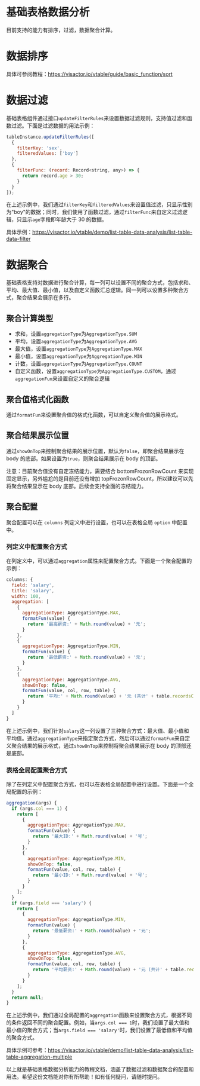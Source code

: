 # 基础表格数据分析

目前支持的能力有排序，过滤，数据聚合计算。

# 数据排序

具体可参阅教程：https://visactor.io/vtable/guide/basic_function/sort

# 数据过滤

基础表格组件通过接口`updateFilterRules`来设置数据过滤规则，支持值过滤和函数过滤。下面是过滤数据的用法示例：

```javascript
tableInstance.updateFilterRules([
  {
    filterKey: 'sex',
    filteredValues: ['boy']
  },
  {
    filterFunc: (record: Record<string, any>) => {
      return record.age > 30;
    }
  }
]);
```

在上述示例中，我们通过`filterKey`和`filteredValues`来设置值过滤，只显示性别为"boy"的数据；同时，我们使用了函数过滤，通过`filterFunc`来自定义过滤逻辑，只显示`age`字段即年龄大于 30 的数据。

具体示例：https://visactor.io/vtable/demo/list-table-data-analysis/list-table-data-filter

# 数据聚合

基础表格支持对数据进行聚合计算，每一列可以设置不同的聚合方式，包括求和、平均、最大值、最小值，以及自定义函数汇总逻辑。同一列可以设置多种聚合方式，聚合结果会展示在多行。

## 聚合计算类型

- 求和，设置`aggregationType`为`AggregationType.SUM`
- 平均，设置`aggregationType`为`AggregationType.AVG`
- 最大值，设置`aggregationType`为`AggregationType.MAX`
- 最小值，设置`aggregationType`为`AggregationType.MIN`
- 计数，设置`aggregationType`为`AggregationType.COUNT`
- 自定义函数，设置`aggregationType`为`AggregationType.CUSTOM`，通过`aggregationFun`来设置自定义的聚合逻辑

## 聚合值格式化函数

通过`formatFun`来设置聚合值的格式化函数，可以自定义聚合值的展示格式。

## 聚合结果展示位置

通过`showOnTop`来控制聚合结果的展示位置，默认为`false`，即聚合结果展示在 body 的底部。如果设置为`true`，则聚合结果展示在 body 的顶部。

注意：目前聚合值没有自定冻结能力，需要结合 bottomFrozonRowCount 来实现固定显示，另外尴尬的是目前还没有增加 topFrozonRowCount，所以建议可以先将聚合结果显示在 body 底部。后续会支持全面的冻结能力。

## 聚合配置

聚合配置可以在 `columns` 列定义中进行设置，也可以在表格全局 `option` 中配置中。

### 列定义中配置聚合方式

在列定义中，可以通过`aggregation`属性来配置聚合方式。下面是一个聚合配置的示例：

```javascript
columns: {
  field: 'salary',
  title: 'salary',
  width: 100,
  aggregation: [
    {
      aggregationType: AggregationType.MAX,
      formatFun(value) {
        return '最高薪资:' + Math.round(value) + '元';
      }
    },
    {
      aggregationType: AggregationType.MIN,
      formatFun(value) {
        return '最低薪资:' + Math.round(value) + '元';
      }
    },
    {
      aggregationType: AggregationType.AVG,
      showOnTop: false,
      formatFun(value, col, row, table) {
        return '平均:' + Math.round(value) + '元 (共计' + table.recordsCount + '条数据)';
      }
    }
  ]
}
```

在上述示例中，我们针对`salary`这一列设置了三种聚合方式：最大值、最小值和平均值。通过`aggregationType`来指定聚合方式，然后可以通过`formatFun`来自定义聚合结果的展示格式，通过`showOnTop`来控制将聚合结果展示在 body 的顶部还是底部。

### 表格全局配置聚合方式

除了在列定义中配置聚合方式，也可以在表格全局配置中进行设置。下面是一个全局配置的示例：

```javascript
aggregation(args) {
  if (args.col === 1) {
    return [
      {
        aggregationType: AggregationType.MAX,
        formatFun(value) {
          return '最大ID:' + Math.round(value) + '号';
        }
      },
      {
        aggregationType: AggregationType.MIN,
        showOnTop: false,
        formatFun(value, col, row, table) {
          return '最小ID:' + Math.round(value) + '号';
        }
      }
    ];
  }
  if (args.field === 'salary') {
    return [
      {
        aggregationType: AggregationType.MIN,
        formatFun(value) {
          return '最低薪资:' + Math.round(value) + '元';
        }
      },
      {
        aggregationType: AggregationType.AVG,
        showOnTop: false,
        formatFun(value, col, row, table) {
          return '平均薪资:' + Math.round(value) + '元 (共计' + table.recordsCount + '条数据)';
        }
      }
    ];
  }
  return null;
}
```

在上述示例中，我们通过全局配置的`aggregation`函数来设置聚合方式，根据不同的条件返回不同的聚合配置。例如，当`args.col === 1`时，我们设置了最大值和最小值的聚合方式；当`args.field === 'salary'`时，我们设置了最低值和平均值的聚合方式。

具体示例可参考：https://visactor.io/vtable/demo/list-table-data-analysis/list-table-aggregation-multiple

以上就是基础表格数据分析能力的教程文档，涵盖了数据过滤和数据聚合的配置和用法。希望这份文档能对你有所帮助！如有任何疑问，请随时提问。
